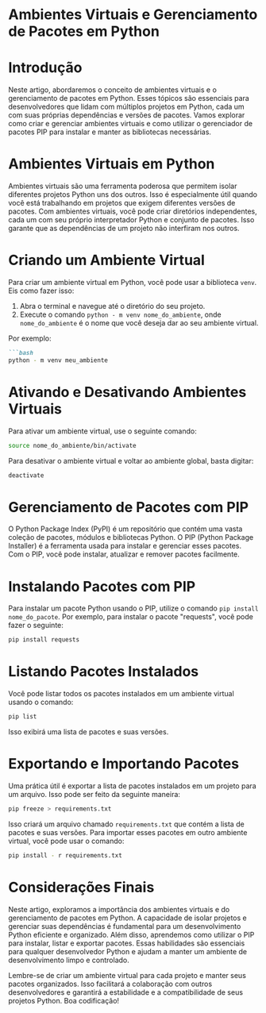 
# Ambientes Virtuais e Gerenciamento de Pacotes em Python

# Introdução

Neste artigo, abordaremos o conceito de ambientes virtuais e o gerenciamento de pacotes em Python. Esses tópicos são essenciais para desenvolvedores que lidam com múltiplos projetos em Python, cada um com suas próprias dependências e versões de pacotes. Vamos explorar como criar e gerenciar ambientes virtuais e como utilizar o gerenciador de pacotes PIP para instalar e manter as bibliotecas necessárias.

# Ambientes Virtuais em Python

Ambientes virtuais são uma ferramenta poderosa que permitem isolar diferentes projetos Python uns dos outros. Isso é especialmente útil quando você está trabalhando em projetos que exigem diferentes versões de pacotes. Com ambientes virtuais, você pode criar diretórios independentes, cada um com seu próprio interpretador Python e conjunto de pacotes. Isso garante que as dependências de um projeto não interfiram nos outros.

# Criando um Ambiente Virtual

Para criar um ambiente virtual em Python, você pode usar a biblioteca `venv`. Eis como fazer isso:

1. Abra o terminal e navegue até o diretório do seu projeto.
2. Execute o comando `python - m venv nome_do_ambiente`, onde `nome_do_ambiente` é o nome que você deseja dar ao seu ambiente virtual.

Por exemplo:
```markdown
```bash
python - m venv meu_ambiente
```

# Ativando e Desativando Ambientes Virtuais

Para ativar um ambiente virtual, use o seguinte comando:

```bash
source nome_do_ambiente/bin/activate
```

Para desativar o ambiente virtual e voltar ao ambiente global, basta digitar:

```bash
deactivate
```

# Gerenciamento de Pacotes com PIP

O Python Package Index (PyPI) é um repositório que contém uma vasta coleção de pacotes, módulos e bibliotecas Python. O PIP (Python Package Installer) é a ferramenta usada para instalar e gerenciar esses pacotes. Com o PIP, você pode instalar, atualizar e remover pacotes facilmente.

# Instalando Pacotes com PIP

Para instalar um pacote Python usando o PIP, utilize o comando `pip install nome_do_pacote`. Por exemplo, para instalar o pacote \"requests\", você pode fazer o seguinte:

```bash
pip install requests
```

# Listando Pacotes Instalados

Você pode listar todos os pacotes instalados em um ambiente virtual usando o comando:

```bash
pip list
```

Isso exibirá uma lista de pacotes e suas versões.

# Exportando e Importando Pacotes

Uma prática útil é exportar a lista de pacotes instalados em um projeto para um arquivo. Isso pode ser feito da seguinte maneira:

```bash
pip freeze > requirements.txt
```

Isso criará um arquivo chamado `requirements.txt` que contém a lista de pacotes e suas versões. Para importar esses pacotes em outro ambiente virtual, você pode usar o comando:

```bash
pip install - r requirements.txt
```

# Considerações Finais

Neste artigo, exploramos a importância dos ambientes virtuais e do gerenciamento de pacotes em Python. A capacidade de isolar projetos e gerenciar suas dependências é fundamental para um desenvolvimento Python eficiente e organizado. Além disso, aprendemos como utilizar o PIP para instalar, listar e exportar pacotes. Essas habilidades são essenciais para qualquer desenvolvedor Python e ajudam a manter um ambiente de desenvolvimento limpo e controlado.

Lembre-se de criar um ambiente virtual para cada projeto e manter seus pacotes organizados. Isso facilitará a colaboração com outros desenvolvedores e garantirá a estabilidade e a compatibilidade de seus projetos Python. Boa codificação!